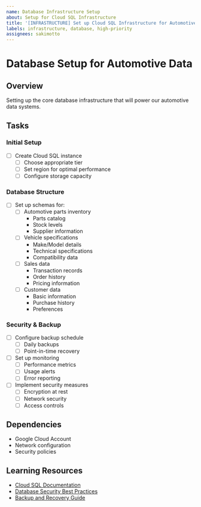 ```yaml
---
name: Database Infrastructure Setup
about: Setup for Cloud SQL Infrastructure
title: '[INFRASTRUCTURE] Set up Cloud SQL Infrastructure for Automotive Database'
labels: infrastructure, database, high-priority
assignees: sakimotto
---
```


# Database Setup for Automotive Data

## Overview
Setting up the core database infrastructure that will power our automotive data systems.

## Tasks
### Initial Setup
- [ ] Create Cloud SQL instance
  - [ ] Choose appropriate tier
  - [ ] Set region for optimal performance
  - [ ] Configure storage capacity

### Database Structure
- [ ] Set up schemas for:
  - [ ] Automotive parts inventory
    - Parts catalog
    - Stock levels
    - Supplier information
  - [ ] Vehicle specifications
    - Make/Model details
    - Technical specifications
    - Compatibility data
  - [ ] Sales data
    - Transaction records
    - Order history
    - Pricing information
  - [ ] Customer data
    - Basic information
    - Purchase history
    - Preferences

### Security & Backup
- [ ] Configure backup schedule
  - [ ] Daily backups
  - [ ] Point-in-time recovery
- [ ] Set up monitoring
  - [ ] Performance metrics
  - [ ] Usage alerts
  - [ ] Error reporting
- [ ] Implement security measures
  - [ ] Encryption at rest
  - [ ] Network security
  - [ ] Access controls

## Dependencies
- Google Cloud Account
- Network configuration
- Security policies

## Learning Resources
- [Cloud SQL Documentation](https://cloud.google.com/sql/docs)
- [Database Security Best Practices](https://cloud.google.com/sql/docs/mysql/security-best-practices)
- [Backup and Recovery Guide](https://cloud.google.com/sql/docs/mysql/backup-recovery)
